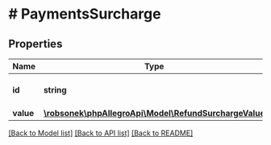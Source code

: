# # PaymentsSurcharge

## Properties

Name | Type | Description | Notes
------------ | ------------- | ------------- | -------------
**id** | **string** | The payment identifier. | [optional]
**value** | [**\robsonek\phpAllegroApi\Model\RefundSurchargeValue**](RefundSurchargeValue.md) |  | [optional]

[[Back to Model list]](../../README.md#models) [[Back to API list]](../../README.md#endpoints) [[Back to README]](../../README.md)
